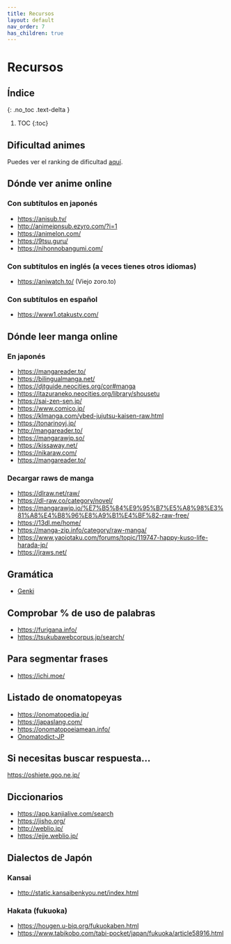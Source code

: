 ```yaml
---
title: Recursos
layout: default
nav_order: 7
has_children: true
---
```


# Recursos

## Índice
{: .no_toc .text-delta }

1. TOC
{:toc}

## Dificultad animes

Puedes ver el ranking de dificultad [aquí](https://jpdb.io/anime-difficulty-list).

## Dónde ver anime online

### Con subtítulos en japonés

- https://anisub.tv/
- http://animejpnsub.ezyro.com/?i=1
- https://animelon.com/
- https://9tsu.guru/
- https://nihonnobangumi.com/

### Con subtítulos en inglés (a veces tienes otros idiomas)

- https://aniwatch.to/ (Viejo zoro.to)

### Con subtítulos en español

- https://www1.otakustv.com/

## Dónde leer manga online

### En japonés

- https://mangareader.to/
- https://bilingualmanga.net/
- https://djtguide.neocities.org/cor#manga
- https://itazuraneko.neocities.org/library/shousetu
- https://sai-zen-sen.jp/
- https://www.comico.jp/
- https://klmanga.com/ybed-jujutsu-kaisen-raw.html
- https://tonarinoyj.jp/
- http://mangareader.to/
- https://mangarawjp.so/
- https://kissaway.net/
- https://nikaraw.com/
- https://mangareader.to/

### Decargar raws de manga

- https://dlraw.net/raw/
- https://dl-raw.co/category/novel/
- https://mangarawjp.io/%E7%B5%84%E9%95%B7%E5%A8%98%E3%81%A8%E4%B8%96%E8%A9%B1%E4%BF%82-raw-free/
- https://13dl.me/home/
- https://manga-zip.info/category/raw-manga/
- https://www.yaoiotaku.com/forums/topic/119747-happy-kuso-life-harada-jp/
- https://jraws.net/

## Gramática

- [Genki](https://genki3.japantimes.co.jp/en/student/)

## Comprobar % de uso de palabras

- https://furigana.info/
- https://tsukubawebcorpus.jp/search/

## Para segmentar frases

- https://ichi.moe/

## Listado de onomatopeyas

- https://onomatopedia.jp/
- https://japaslang.com/
- https://onomatopoeiamean.info/
- [Onomatodict-JP](https://github.com/matsumurae/onomatodict-jp)

## Si necesitas buscar respuesta…

https://oshiete.goo.ne.jp/

## Diccionarios

- https://app.kanjialive.com/search
- https://jisho.org/
- http://weblio.jp/
- https://ejje.weblio.jp/

## Dialectos de Japón

### Kansai

- http://static.kansaibenkyou.net/index.html

### Hakata (fukuoka)

- https://hougen.u-biq.org/fukuokaben.html
- https://www.tabikobo.com/tabi-pocket/japan/fukuoka/article58916.html